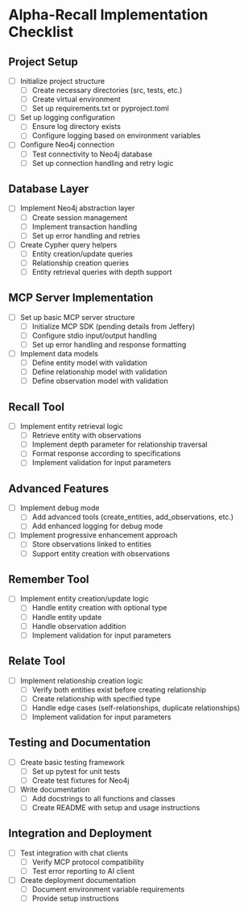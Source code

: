 # Alpha-Recall Implementation Checklist

## Project Setup

- [ ] Initialize project structure
  - [ ] Create necessary directories (src, tests, etc.)
  - [ ] Create virtual environment
  - [ ] Set up requirements.txt or pyproject.toml
- [ ] Set up logging configuration
  - [ ] Ensure log directory exists
  - [ ] Configure logging based on environment variables
- [ ] Configure Neo4j connection
  - [ ] Test connectivity to Neo4j database
  - [ ] Set up connection handling and retry logic

## Database Layer

- [ ] Implement Neo4j abstraction layer
  - [ ] Create session management
  - [ ] Implement transaction handling
  - [ ] Set up error handling and retries
- [ ] Create Cypher query helpers
  - [ ] Entity creation/update queries
  - [ ] Relationship creation queries
  - [ ] Entity retrieval queries with depth support

## MCP Server Implementation

- [ ] Set up basic MCP server structure
  - [ ] Initialize MCP SDK (pending details from Jeffery)
  - [ ] Configure stdio input/output handling
  - [ ] Set up error handling and response formatting
- [ ] Implement data models
  - [ ] Define entity model with validation
  - [ ] Define relationship model with validation
  - [ ] Define observation model with validation

## Recall Tool
- [ ] Implement entity retrieval logic
  - [ ] Retrieve entity with observations
  - [ ] Implement depth parameter for relationship traversal
  - [ ] Format response according to specifications
  - [ ] Implement validation for input parameters

## Advanced Features

- [ ] Implement debug mode
  - [ ] Add advanced tools (create_entities, add_observations, etc.)
  - [ ] Add enhanced logging for debug mode
- [ ] Implement progressive enhancement approach
  - [ ] Store observations linked to entities
  - [ ] Support entity creation with observations

## Remember Tool
- [ ] Implement entity creation/update logic
  - [ ] Handle entity creation with optional type
  - [ ] Handle entity update
  - [ ] Handle observation addition
  - [ ] Implement validation for input parameters

## Relate Tool
- [ ] Implement relationship creation logic
  - [ ] Verify both entities exist before creating relationship
  - [ ] Create relationship with specified type
  - [ ] Handle edge cases (self-relationships, duplicate relationships)
  - [ ] Implement validation for input parameters

## Testing and Documentation

- [ ] Create basic testing framework
  - [ ] Set up pytest for unit tests
  - [ ] Create test fixtures for Neo4j
- [ ] Write documentation
  - [ ] Add docstrings to all functions and classes
  - [ ] Create README with setup and usage instructions

## Integration and Deployment

- [ ] Test integration with chat clients
  - [ ] Verify MCP protocol compatibility
  - [ ] Test error reporting to AI client
- [ ] Create deployment documentation
  - [ ] Document environment variable requirements
  - [ ] Provide setup instructions

